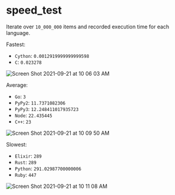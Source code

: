 # speed_test

Iterate over `10_000_000` items and recorded execution time for each language.


Fastest: 
- `Cython`: `0.0012919999999999598`
- `C`: `0.023278`

![Screen Shot 2021-09-21 at 10 06 03 AM](https://user-images.githubusercontent.com/17484350/134186722-7f469101-e1dd-4536-a7a5-a0e7ab964eea.png)

Average: 
- `Go`: `3`
- `PyPy2`: `11.7371082306`
- `PyPy3`: `12.248411017935723`
- `Node`: `22.435445`
- `C++`: `23`

![Screen Shot 2021-09-21 at 10 09 50 AM](https://user-images.githubusercontent.com/17484350/134186724-2956e2df-ec3f-464e-a149-0920bcd5986d.png)

Slowest:
- `Elixir`: `289`
- `Rust`: `289`
- `Python`: `291.02987700000006`
- `Ruby`: `447`

![Screen Shot 2021-09-21 at 10 11 08 AM](https://user-images.githubusercontent.com/17484350/134186726-5e385e25-8c7d-48a2-8e64-56203ba85c76.png)
